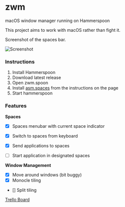 # zwm
macOS window manager running on Hammerspoon

This project aims to work with macOS rather than fight it.

Screenshot of the spaces bar.

![Screenshot](https://i.imgur.com/T1P2NkQ.png)

### Instructions
1. Install Hammerspoon
2. Download latest release
3. Open zwm.spoon
4. Install [asm.spaces](https://github.com/asmagill/hs._asm.undocumented.spaces/tree/eedc00c6796e4734e6dc161a614cb34a64f4abec) from the instructions on the page
5. Start hammerspoon

### Features
**Spaces**
- [x] Spaces menubar with current space indicator
- [x] Switch to spaces from keyboard
- [x] Send applications to spaces
- [ ] Start application in designated spaces


**Window Management**
- [x] Move around windows (bit buggy)
- [x] Monocle tiling
- [] Split tiling

[Trello Board](https://trello.com/b/Q8RqZ6CI)
